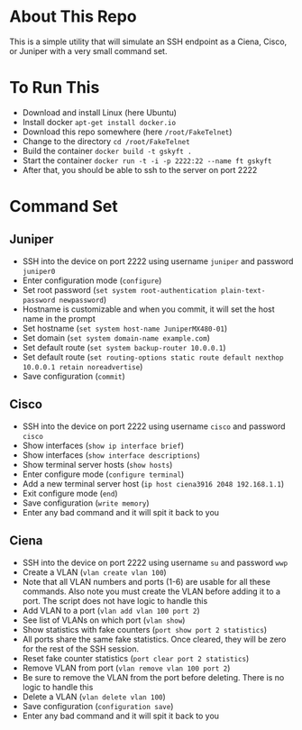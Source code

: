 # About This Repo
This is a simple utility that will simulate an SSH endpoint as a Ciena, Cisco, or Juniper with a very small command set.

# To Run This
* Download and install Linux (here Ubuntu)
* Install docker `apt-get install docker.io`
* Download this repo somewhere (here `/root/FakeTelnet`)
* Change to the directory `cd /root/FakeTelnet`
* Build the container `docker build -t gskyft .`
* Start the container `docker run -t -i -p 2222:22 --name ft gskyft`
* After that, you should be able to ssh to the server on port 2222

# Command Set
## Juniper
 * SSH into the device on port 2222 using username `juniper` and password `juniper0`
 * Enter configuration mode (`configure`)  
 * Set root password (`set system root-authentication plain-text-password newpassword`)
 * Hostname is customizable and when you commit, it will set the host name in the prompt  
 * Set hostname (`set system host-name JuniperMX480-01`)  
 * Set domain (`set system domain-name example.com`)  
 * Set default route (`set system backup-router 10.0.0.1`)  
 * Set default route (`set routing-options static route default nexthop 10.0.0.1 retain noreadvertise`)  
 * Save configuration (`commit`)

## Cisco
 * SSH into the device on port 2222 using username `cisco` and password `cisco`
 * Show interfaces (`show ip interface brief`)
 * Show interfaces (`show interface descriptions`)
 * Show terminal server hosts (`show hosts`)
 * Enter configure mode (`configure terminal`)
 * Add a new terminal server host (`ip host ciena3916 2048 192.168.1.1`)  
 * Exit configure mode (`end`)  
 * Save configuration (`write memory`)  
 * Enter any bad command and it will spit it back to you

## Ciena
 * SSH into the device on port 2222 using username `su` and password `wwp`
 * Create a VLAN (`vlan create vlan 100`)
 * Note that all VLAN numbers and ports (1-6) are usable for all these commands. Also note you must create the VLAN before adding it to a port. The script does not have logic to handle this  
 * Add VLAN to a port (`vlan add vlan 100 port 2`)  
 * See list of VLANs on which port (`vlan show`)  
 * Show statistics with fake counters (`port show port 2 statistics`) 
 * All ports share the same fake statistics. Once cleared, they will be zero for the rest of the SSH session. 
 * Reset fake counter statistics (`port clear port 2 statistics`)  
 * Remove VLAN from port (`vlan remove vlan 100 port 2`)
 * Be sure to remove the VLAN from the port before deleting. There is no logic to handle this  
 * Delete a VLAN (`vlan delete vlan 100`)  
 * Save configuration (`configuration save`)  
 * Enter any bad command and it will spit it back to you
